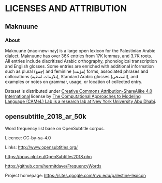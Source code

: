 
# LICENSES AND ATTRIBUTION

## Maknuune 

### About
Maknuune (mac-new-nay) is a large open lexicon for the Palestinian Arabic dialect. Maknuune has over 36K entries from 17K lemmas, and 3.7K roots. All entries include diacritized Arabic orthography, phonological transcription and English glosses. Some entries are enriched with additional information such as plural (جمع) and feminine (مؤنث) forms, associated phrases and collocations (تلازمات لفظية), Standard Arabic glosses (الفصحى), and examples or notes on grammar, usage, or location of collected entry.



Dataset is distributed under [Creative Commons Attribution-ShareAlike 4.0 International](https://creativecommons.org/licenses/by-sa/4.0/) license by [The Computational Approaches to Modeling Language (CAMeL) Lab is a research lab at New York University Abu Dhabi](https://nyuad.nyu.edu/en/research/faculty-labs-and-projects/computational-approaches-to-modeling-language-lab.html).

## opensubtitle_2018_ar_50k

Word frequency list base on OpenSubtitle corpus.

Licence: CC-by-sa-4.0

Links:
http://www.opensubtitles.org/

https://opus.nlpl.eu/OpenSubtitles2018.php

https://github.com/hermitdave/FrequencyWords





Project homepage: https://sites.google.com/nyu.edu/palestine-lexicon

